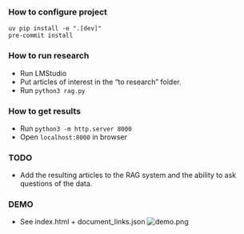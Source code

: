 ### How to configure project
`uv pip install -e ".[dev]"`  
`pre-commit install`

### How to run research
- Run LMStudio
- Put articles of interest in the “to research” folder.
- Run `python3 rag.py`

### How to get results
- Run `python3 -m http.server 8000`
- Open `localhost:8000` in browser

### TODO
- Add the resulting articles to the RAG system and the ability to ask questions of the data.

### DEMO
- See index.html + document_links.json
![demo.png](demo.png)
